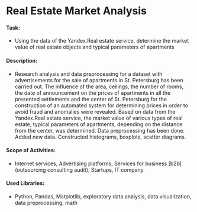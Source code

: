 # Real Estate Market Analysis

#### Task: 
- Using the data of the Yandex.Real estate service, determine the market value of real estate objects and typical parameters of apartments

#### Description:
- Research analysis and data preprocessing for a dataset with advertisements for the sale of apartments in St. Petersburg has been carried out. The influence of the area, ceilings, the number of rooms, the date of announcement on the prices of apartments in all the presented settlements and the center of St. Petersburg for the construction of an automated system for determining prices in order to avoid fraud and anomalies were revealed. Based on data from the Yandex.Real estate service, the market value of various types of real estate, typical parameters of apartments, depending on the distance from the center, was determined. Data preprocessing has been done. Added new data. Constructed histograms, boxplots, scatter diagrams.

#### Scope of Activities: 
- Internet services, Advertising platforms, Services for business [b2b] (outsourcing consulting audit), Startups, IT company

#### Used Libraries:
- Python, Pandas, Matplotlib, exploratory data analysis, data visualization, data preprocessing, math
